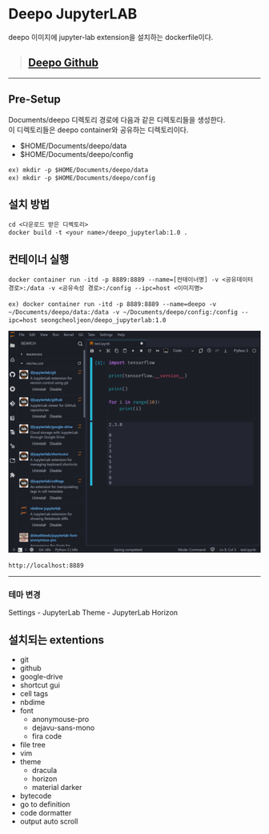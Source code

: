 # Deepo JupyterLAB

deepo 이미지에 jupyter-lab extension을 설치하는 dockerfile이다.

> ## [Deepo Github](https://github.com/ufoym/deepo)

---

## Pre-Setup

Documents/deepo 디렉토리 경로에 다음과 같은 디렉토리들을 생성한다.  
이 디렉토리들은 deepo container와 공유하는 디렉토리이다.

- $HOME/Documents/deepo/data
- $HOME/Documents/deepo/config

```shell
ex) mkdir -p $HOME/Documents/deepo/data
ex) mkdir -p $HOME/Documents/deepo/config
```

## 설치 방법

```shell
cd <다운로드 받은 디렉토리>
docker build -t <your name>/deepo_jupyterlab:1.0 .
```

## 컨테이너 실행

```shell
docker container run -itd -p 8889:8889 --name=[컨테이너명] -v <공유데이터 경로>:/data -v <공유속성 경로>:/config --ipc=host <이미지명>

ex) docker container run -itd -p 8889:8889 --name=deepo -v ~/Documents/deepo/data:/data -v ~/Documents/deepo/config:/config --ipc=host seongcheoljeon/deepo_jupyterlab:1.0
```

![capture_jupyterlab](capture_jupyterlab.png)

```shell
http://localhost:8889
```

---

### 테마 변경

Settings - JupyterLab Theme - JupyterLab Horizon

## 설치되는 extentions

- git
- github
- google-drive
- shortcut gui
- cell tags
- nbdime
- font
  - anonymouse-pro
  - dejavu-sans-mono
  - fira code
- file tree
- vim
- theme
  - dracula
  - horizon
  - material darker
- bytecode
- go to definition
- code dormatter
- output auto scroll
